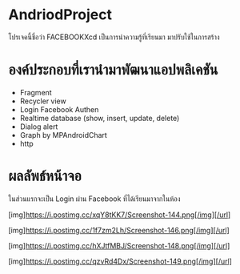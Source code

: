 # AndriodProject
โปรเจคนี้ชื่อว่า FACEBOOKXcd เป็นการนำความรู้ที่เรียนมา มาปรับใช้ในการสร้าง
# องค์ประกอบที่เรานำมาพัฒนาแอปพลิเคชัน
- Fragment
- Recycler view
- Login Facebook Authen
- Realtime database (show, insert, update, delete)
- Dialog alert
- Graph by MPAndroidChart
- http  
# ผลลัพธ์หน้าจอ
ในส่วนแรกจะเป็น Login ผ่าน Facebook ที่ได้เรียนมาจากในห้อง

[img]https://i.postimg.cc/xqY8tKK7/Screenshot-144.png[/img][/url]


[img]https://i.postimg.cc/1f7zm2Lh/Screenshot-146.png[/img][/url]


[img]https://i.postimg.cc/hXJtfMBJ/Screenshot-148.png[/img][/url]


[img]https://i.postimg.cc/qzvRd4Dx/Screenshot-149.png[/img][/url]

